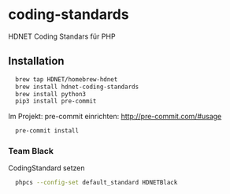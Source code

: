 # coding-standards
HDNET Coding Standars für PHP

## Installation
```sh
  brew tap HDNET/homebrew-hdnet
  brew install hdnet-coding-standards
  brew install python3
  pip3 install pre-commit
```

Im Projekt:
pre-commit einrichten: http://pre-commit.com/#usage
```sh
  pre-commit install
```
### Team Black
CodingStandard setzen
```sh
  phpcs --config-set default_standard HDNETBlack
```
